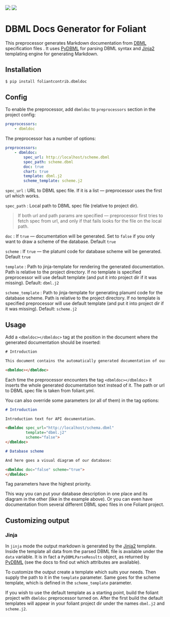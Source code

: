 [![](https://img.shields.io/pypi/v/foliantcontrib.dbmldoc.svg)](https://pypi.org/project/foliantcontrib.dbmldoc/)  [![](https://img.shields.io/github/v/tag/foliant-docs/foliantcontrib.dbmldoc.svg?label=GitHub)](https://github.com/foliant-docs/foliantcontrib.dbmldoc)

# DBML Docs Generator for Foliant

This preprocessor generates Markdown documentation from [DBML](https://www.dbml.org/) specification files . It uses [PyDBML](https://github.com/Vanderhoof/PyDBML) for parsing DBML syntax and [Jinja2](http://jinja.pocoo.org/) templating engine for generating Markdown.

## Installation

```bash
$ pip install foliantcontrib.dbmldoc
```

## Config

To enable the preprocessor, add `dbmldoc` to `preprocessors` section in the project config:

```yaml
preprocessors:
    - dbmldoc
```

The preprocessor has a number of options:

```yaml
preprocessors:
    - dbmldoc:
        spec_url: http://localhost/scheme.dbml
        spec_path: scheme.dbml
        doc: true
        chart: true
        template: dbml.j2
        scheme_template: scheme.j2

```

`spec_url`
:    URL to DBML spec file. If it is a list — preprocessor uses the first url which works.

`spec_path`
:    Local path to DBML spec file (relative to project dir).

> If both url and path params are specified — preprocessor first tries to fetch spec from url, and only if that fails looks for the file on the local path.

`doc`
:   If `true` — documentation will be generated. Set to `false` if you only want to draw a scheme of the database. Default `true`

`scheme`
:   If `true` — the platuml code for database scheme will be generated. Default `true`

`template`
:   Path to jinja-template for rendering the generated documentation. Path is relative to the project directory. If no template is specified preprocessor will use default template (and put it into project dir if it was missing). Default: `dbml.j2`

`scheme_template`
:   Path to jinja-template for generating planuml code for the database scheme. Path is relative to the project directory. If no template is specified preprocessor will use default template (and put it into project dir if it was missing). Default: `scheme.j2`

## Usage

Add a `<dbmldoc></dbmldoc>` tag at the position in the document where the generated documentation should be inserted:

```html
# Introduction

This document contains the automatically generated documentation of our Database schema.

<dbmldoc></dbmldoc>
```

Each time the preprocessor encounters the tag `<dbmldoc></dbmldoc>` it inserts the whole generated documentation text instead of it. The path or url to DBML spec file is taken from foliant.yml.

You can also override some parameters (or all of them) in the tag options:

```markdown
# Introduction

Introduction text for API documentation.

<dbmldoc spec_url="http://localhost/schema.dbml"
         template="dbml.j2"
         scheme="false">
</dbmldoc>

# Database scheme

And here goes a visual diagram of our database:

<dbmldoc doc="false" scheme="true">
</dbmldoc>
```

Tag parameters have the highest priority.

This way you can put your database description in one place and its diagram in the other (like in the example above). Or you can even have documentation from several different DBML spec files in one Foliant project.

## Customizing output

### Jinja

In `jinja` mode the output markdown is generated by the [Jinja2](http://jinja.pocoo.org/) template. Inside the template all data from the parsed DBML file is available under the `data` variable. It is in fact a `PyDBMLParseResults` object, as returned by [PyDBML](https://github.com/Vanderhoof/PyDBML) (see the docs to find out which attributes are available).

To customize the output create a template which suits your needs. Then supply the path to it in the `template` parameter. Same goes for the scheme template, which is defined in the `scheme_template` parameter.

If you wish to use the default template as a starting point, build the foliant project with `dbmldoc` preprocessor turned on. After the first build the default templates will appear in your foliant project dir under the names `dbml.j2` and `scheme.j2`.

